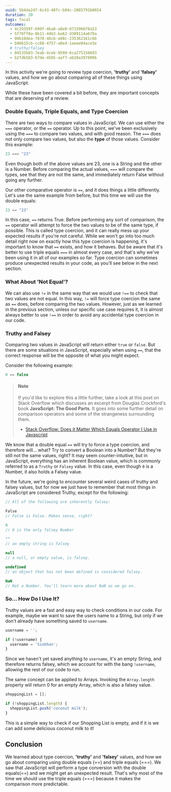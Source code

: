 ```yaml
---
uuid: 5b4da247-6c43-48fc-b04c-2885791b0654
duration: 20
tags: focal
outcomes:
  - 4c29359f-699f-4ba0-a8e0-0715966f8a53
  - 5f78ff0a-8b11-44b3-ba62-d389114a678a
  - 00b10dea-7878-46cb-a98c-235362161c6b
  - b96615cb-cc68-4757-a0e4-1aeee04ace3e
  # truthy/falsey
  - 04535b03-7eab-4ceb-9599-6ca275150693
  - b2fdb583-67de-4565-aaf7-ab10a397809b
---
```



In this activity we're going to review type coercion, **'truthy'** and **'falsey'** values, and how we go about comparing all of these things using JavaScript.

While these have been covered a bit before, they are important concepts that are deserving of a review.

### Double Equals, Triple Equals, and Type Coercion

There are two ways to compare values in JavaScript. We can use either the `===` operator, or the `==` operator. Up to this point, we've been exclusively using the `===` to compare two values, and with good reason. The `===` does not only compare two values, but also the **type** of those values. Consider this example:

```javascript
23 === "23"
```

Even though both of the above values are 23, one is a String and the other is a Number. Before comparing the actual values, `===` will compare the types, see that they are not the same, and immediately return False without going any further.

Our other comparative operator is `==`, and it does things a little differently. Let's use the same example from before, but this time we will use the double equals:

```javascript
23 == "23"
```

In this case, `==` returns True. Before performing any sort of comparison, the `==` operator will attempt to force the two values to be of the same type, if possible. This is called type coercion, and it can really mess up your expected results if you're not careful. While we won't go into too much detail right now on exactly how this type coercion is happening, it's important to know that `==` exists, and how it behaves. But be aware that it's better to use triple equals `===` in almost every case, and that's why we've been using it in all of our examples so far. Type coercion can sometimes produce unexpected results in your code, as you'll see below in the next section.

### What About 'Not Equal'?

We can also use `!=` in the same way that we would use `!==` to check that two values are not equal. In this way, `!=` will force type coercion the same as `==` does, before comparing the two values. However, just as we learned in the previous section, unless our specific use case requires it, it is almost always better to use `!==` in order to avoid any accidental type coercion in our code.

### Truthy and Falsey

Comparing two values in JavaScript will return either `true` or `false`. But there are some situations in JavaScript, especially when using `==`, that the correct response will be the opposite of what you might expect.

Consider the following example:

```javascript
0 == false
```

> #### Note
> If you'd like to explore this a little further, take a look at this post on Stack Overflow which discusses an excerpt from Douglas Crockford's book **JavaScript: The Good Parts**. It goes into some further detail on comparison operators and some of the strangeness surrounding them.
> - [Stack Overflow: Does it Matter Which Equals Operator I Use in Javascript](http://stackoverflow.com/questions/359494/does-it-matter-which-equals-operator-vs-i-use-in-javascript-comparisons/359509#359509)

We know that a double equal `==` will try to force a type coercion, and therefore will... what? Try to convert a Boolean into a Number? But they're still not the same values, right? It may seem counter-intuitive, but in JavaScript, everything has an inherent Boolean value, which is commonly referred to as a `Truthy` or `Falsey` value. In this case, even though `0` is a Number, it also holds a Falsey value.

In the future, we're going to encounter several weird cases of truthy and falsey values, but for now we just have to remember that most things in JavaScript are considered Truthy, except for the following:

```javascript
// All of the following are inherently falsey:

False
// False is False. Makes sense, right?

0
// 0 is the only falsey Number

""
// an empty string is falsey

null
// a null, or empty value, is falsey.

undefined
// an object that has not been defined is considered falsey.

NaN
// Not a Number. You'll learn more about NaN as we go on.
```

### So... How Do I Use It?

Truthy values are a fast and easy way to check conditions in our code. For example, maybe we want to save the users name to a String, but only if we don't already have something saved to `username`.

```javascript
username = '';

if (!username) {
  username = 'Siobhan';
}
```

Since we haven't yet saved anything to `username`, it's an empty String, and therefore returns falsey, which we account for with the bang `!username`, allowing the rest of our code to run.

The same concept can be applied to Arrays. Invoking the `Array.length` property will return 0 for an empty Array, which is also a falsey value.

```javascript
shoppingList = [];

if (!shoppingList.length) {
  shoppingList.push('coconut milk');
}
```

This is a simple way to check if our Shopping List is empty, and if it is we can add some delicious coconut milk to it!

## Conclusion

We learned about type coercion, **'truthy'** and **'falsey'** values, and how we go about comparing using double equals (==) and triple equals (===). We saw that JavaScript will perform a type conversion with the double equals(==) and we might get an unexpected result. That's why most of the time we should use the triple equals (===) because it makes the comparison more predictable.
